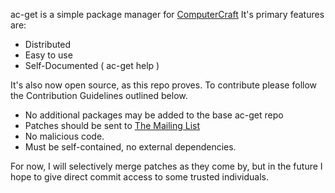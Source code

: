 ac-get is a simple package manager for [ComputerCraft](http://computercraft.info/) It's primary features are:

  * Distributed
  * Easy to use
  * Self-Documented ( ac-get help )

It's also now open source, as this repo proves. To contribute please follow the Contribution Guidelines outlined below.

  * No additional packages may be added to the base ac-get repo
  * Patches should be sent to [The Mailing List](https://lists.darkdna.net/info/acg-devel)
  * No malicious code.
  * Must be self-contained, no external dependencies.

For now, I will selectively merge patches as they come by, but in the future I hope to give direct commit access to some trusted individuals.